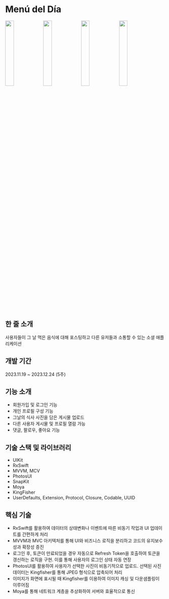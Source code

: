 # Menú del Día

<img src = "https://github.com/yeonupark/CommunityProject/assets/130972950/c3074987-34cf-429e-8c82-c23f57764a55" width="23%" height="23%">
<img src = "https://github.com/yeonupark/CommunityProject/assets/130972950/7a272339-1b21-4f36-953b-7362006d8343.png" width="23%" height="23%">
<img src = "https://github.com/yeonupark/CommunityProject/assets/130972950/718faada-8014-49c1-b8e2-2130b59ff78b.png" width="23%" height="23%">
<img src = "https://github.com/yeonupark/CommunityProject/assets/130972950/16900d2d-1ddf-4618-9bb9-22efe6c75b21.png" width="23%" height="23%">
<br/><br>

## 한 줄 소개
사용자들이 그 날 먹은 음식에 대해 포스팅하고 다른 유저들과 소통할 수 있는 소셜 애플리케이션

## 개발 기간
2023.11.19 ~ 2023.12.24 (5주)

## 기능 소개
- 회원가입 및 로그인 기능
- 개인 프로필 구성 기능
- 그날의 식사 사진을 담은 게시물 업로드
- 다른 사용자 게시물 및 프로필 열람 가능
- 댓글, 팔로우, 좋아요 기능

## 기술 스택 및 라이브러리
- UIKit
- RxSwift
- MVVM, MCV
- PhotosUI
- SnapKit
- Moya
- KingFisher
- UserDefaults, Extension, Protocol, Closure, Codable, UUID

## 핵심 기술
- RxSwift를 활용하여 데이터의 상태변화나 이벤트에 따른 비동기 작업과 UI 업데이트를 간편하게 처리
- MVVM과 MVC 아키텍처를 통해 UI와 비즈니스 로직을 분리하고 코드의 유지보수성과 확장성 증진
- 로그인 후, 토큰이 만료되었을 경우 자동으로 Refresh Token을 호출하여 토큰을 갱신하는 로직을 구현. 이를 통해 사용자의 로그인 상태 자동 연장
- PhotosUI를 활용하여 사용자가 선택한 사진이 비동기적으로 업로드. 선택된 사진 데이터는 Kingfisher를 통해 JPEG 형식으로 압축되어 처리
- 이미지가 화면에 표시될 때 Kingfisher를 이용하여 이미지 캐싱 및 다운샘플링이 이루어짐
- Moya를 통해 네트워크 계층을 추상화하여 서버와 효율적으로 통신
  
